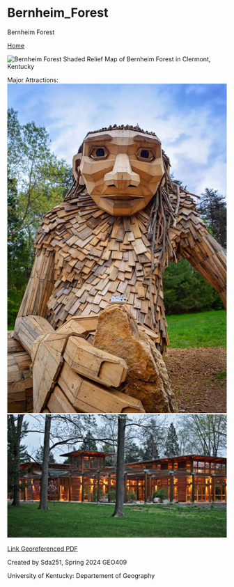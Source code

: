# Bernheim_Forest
Bernheim Forest

[Home](https://sdavis2992.github.io//Bernheim_Forest)

![Bernheim Forest](Bernheim_Forest.jpg)
Shaded Relief Map of Bernheim Forest in Clermont, Kentucky

Major Attractions: 
![Walk with the Gaints](giants-3.jpg)
![Lunch at the Nature Center](Bernheim_01-1680x945.jpg)

[Link Georeferenced PDF](Georef_Bernheim.pdf)

Created by Sda251, Spring 2024
GEO409

University of Kentucky: Departement of Geography
